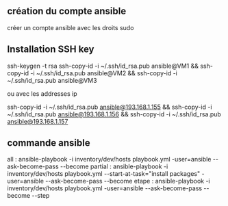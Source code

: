 création du compte ansible
--------------------------

créer un compte ansible avec les droits sudo

Installation SSH key
--------------------

ssh-keygen -t rsa
ssh-copy-id -i ~/.ssh/id_rsa.pub ansible@VM1 && ssh-copy-id -i ~/.ssh/id_rsa.pub ansible@VM2 && ssh-copy-id -i ~/.ssh/id_rsa.pub ansible@VM3 

ou avec les addresses ip

ssh-copy-id -i ~/.ssh/id_rsa.pub ansible@193.168.1.155 && ssh-copy-id -i ~/.ssh/id_rsa.pub ansible@193.168.1.156 && ssh-copy-id -i ~/.ssh/id_rsa.pub ansible@193.168.1.157

commande ansible
-----------------

all     : ansible-playbook -i inventory/dev/hosts playbook.yml -user=ansible --ask-become-pass --become
partial : ansible-playbook -i inventory/dev/hosts playbook.yml --start-at-task="install packages" -user=ansible --ask-become-pass --become
etape   : ansible-playbook -i inventory/dev/hosts playbook.yml -user=ansible --ask-become-pass --become --step